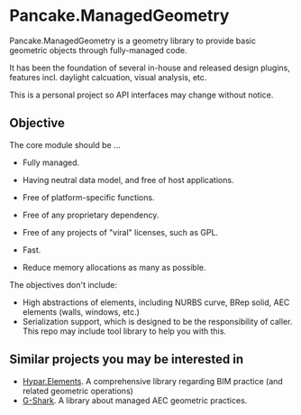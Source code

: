 # Pancake.ManagedGeometry

Pancake.ManagedGeometry is a geometry library to provide basic geometric objects through fully-managed code.

It has been the foundation of several in-house and released design plugins, features incl. daylight calcuation, visual analysis, etc. 

This is a personal project so API interfaces may change without notice.

## Objective

The core module should be ...

* Fully managed.
* Having neutral data model, and free of host applications.
* Free of platform-specific functions.
* Free of any proprietary dependency.
* Free of any projects of "viral" licenses, such as GPL.

* Fast.
* Reduce memory allocations as many as possible.

The objectives don't include:

* High abstractions of elements, including NURBS curve, BRep solid, AEC elements (walls, windows, etc.)
* Serialization support, which is designed to be the responsibility of caller. This repo may include tool library to help you with this.

## Similar projects you may be interested in
* [Hypar.Elements](https://github.com/hypar-io/Elements). A comprehensive library regarding BIM practice (and related geometric operations)
* [G-Shark](https://github.com/GSharker/G-Shark). A library about managed AEC geometric practices.
